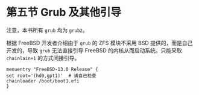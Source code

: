 # 第五节 Grub 及其他引导

注意，本书所有 `grub` 均为 `grub2`。

根据 FreeBSD 开发者介绍由于 `grub` 的 ZFS 模块不采用 BSD 提供的，而是自己开发的，导致 `grub` 无法直接引导 FreeBSD 的内核从而启动系统。只能采取 `chainlain+1` 的方式间接引导。

```
menuentry "FreeBSD-13.0 Release" {
set root='(hd0,gpt1)'  # 请自己检查
chainloader /boot/boot1.efi
}
```
